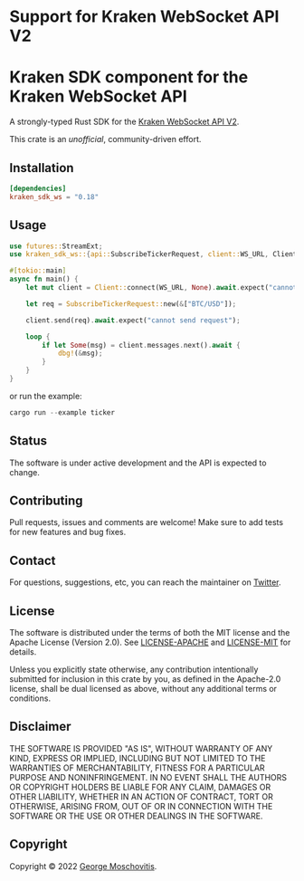 # Support for Kraken WebSocket API V2

# Kraken SDK component for the Kraken WebSocket API

A strongly-typed Rust SDK for the [Kraken WebSocket API V2](https://docs.kraken.com/websockets-v2).

This crate is an _unofficial_, community-driven effort.

## Installation

```toml
[dependencies]
kraken_sdk_ws = "0.18"
```

## Usage

```rs
use futures::StreamExt;
use kraken_sdk_ws::{api::SubscribeTickerRequest, client::WS_URL, Client};

#[tokio::main]
async fn main() {
    let mut client = Client::connect(WS_URL, None).await.expect("cannot connect");

    let req = SubscribeTickerRequest::new(&["BTC/USD"]);

    client.send(req).await.expect("cannot send request");

    loop {
        if let Some(msg) = client.messages.next().await {
            dbg!(&msg);
        }
    }
}
```

or run the example:

```rs
cargo run --example ticker
```

## Status

The software is under active development and the API is expected to change.

## Contributing

Pull requests, issues and comments are welcome! Make sure to add tests for new features and bug fixes.

## Contact

For questions, suggestions, etc, you can reach the maintainer on [Twitter](https://twitter.com/gmosx).

## License

The software is distributed under the terms of both the MIT license and the Apache License (Version 2.0). See [LICENSE-APACHE](LICENSE-APACHE) and [LICENSE-MIT](LICENSE-MIT) for details.

Unless you explicitly state otherwise, any contribution intentionally submitted for inclusion in this crate by you, as defined in the Apache-2.0 license, shall be dual licensed as above, without any additional terms or conditions.

## Disclaimer

THE SOFTWARE IS PROVIDED "AS IS", WITHOUT WARRANTY OF
ANY KIND, EXPRESS OR IMPLIED, INCLUDING BUT NOT LIMITED
TO THE WARRANTIES OF MERCHANTABILITY, FITNESS FOR A
PARTICULAR PURPOSE AND NONINFRINGEMENT. IN NO EVENT
SHALL THE AUTHORS OR COPYRIGHT HOLDERS BE LIABLE FOR ANY
CLAIM, DAMAGES OR OTHER LIABILITY, WHETHER IN AN ACTION
OF CONTRACT, TORT OR OTHERWISE, ARISING FROM, OUT OF OR
IN CONNECTION WITH THE SOFTWARE OR THE USE OR OTHER
DEALINGS IN THE SOFTWARE.

## Copyright

Copyright © 2022 [George Moschovitis](https://gmosx.ninja).